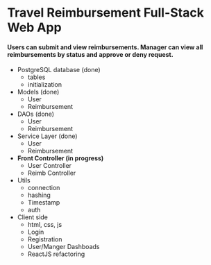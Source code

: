 <h1>Travel Reimbursement Full-Stack Web App</h1>

<h4>Users can submit and view reimbursements. Manager can view all reimbursements by status and approve or deny request.</h4>

* PostgreSQL database (done)
    - tables
    - initialization
* Models (done)
    - User
    - Reimbursement
* DAOs (done)
    - User
    - Reimbursement
* Service Layer (done)
    - User
    - Reimbursement
* <b>Front Controller (in progress)</b>
    - User Controller
    - Reimb Controller
* Utils 
    - connection
    - hashing
    - Timestamp
    - auth 
* Client side
    - html, css, js
    - Login
    - Registration
    - User/Manger Dashboads
    - ReactJS refactoring </b>
